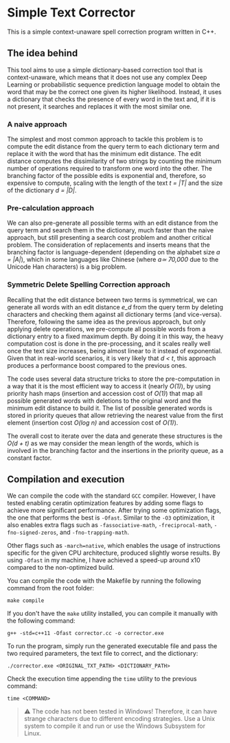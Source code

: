 # Simple Text Corrector

This is a simple context-unaware spell correction program written in C++.

## The idea behind

This tool aims to use a simple dictionary-based correction tool that is context-unaware, which means that it does not use any complex Deep Learning or probabilistic sequence prediction language model to obtain the word that may be the correct one given its higher likelihood. Instead, it uses a dictionary that checks the presence of every word in the text and, if it is not present, it searches and replaces it with the most similar one.

### A naive approach

The simplest and most common approach to tackle this problem is to compute the edit distance from the query term to each dictionary term and replace it with the word that has the minimum edit distance. The edit distance computes the dissimilarity of two strings by counting the minimum number of operations required to transform one word into the other. The branching factor of the possible edits is exponential and, therefore, so expensive to compute, scaling with the length of the text *t = |T|* and the size of the dictionary *d = |D|*.

### Pre-calculation approach

We can also pre-generate all possible terms with an edit distance from the query term and search them in the dictionary, much faster than the naive approach, but still presenting a search cost problem and another critical problem. The consideration of replacements and inserts means that the branching factor is language-dependent (depending on the alphabet size *a = |A|*), which in some languages like Chinese (where *a≃ 70,000* due to the Unicode Han characters) is a big problem.

### Symmetric Delete Spelling Correction approach

Recalling that the edit distance between two terms is symmetrical, we can generate all words with an edit distance *e_d* from the query term by deleting characters and checking them against all dictionary terms (and vice-versa). Therefore, following the same idea as the previous approach, but only applying delete operations, we pre-compute all possible words from a dictionary entry to a fixed maximum depth. By doing it in this way, the heavy computation cost is done in the pre-processing, and it scales really well once the text size increases, being almost linear to it instead of exponential. Given that in real-world scenarios, it is very likely that *d < t*, this approach produces a performance boost compared to the previous ones.

The code uses several data structure tricks to store the pre-computation in a way that it is the most efficient way to access it (nearly *O(1)*), by using priority hash maps (insertion and accession cost of *O(1)*) that map all possible generated words with deletions to the original word and the minimum edit distance to build it. The list of possible generated words is stored in priority queues that allow retrieving the nearest value from the first element (insertion cost *O(log n)* and accession cost of *O(1)*).

The overall cost to iterate over the data and generate these structures is the *O(d + t)* as we may consider the mean length of the words, which is involved in the branching factor and the insertions in the priority queue, as a constant factor.

## Compilation and execution

We can compile the code with the standard `GCC` compiler. However, I have tested enabling ceratin optimization features by adding some flags to achieve more significant performance. After trying some optimization flags, the one that performs the best is `-Ofast`. Similar to the `-O3` optimization, it also enables extra flags such as `-fassociative-math`, `-freciprocal-math`, `-fno-signed-zeros`, and `-fno-trapping-math`.

Other flags such as `-march=native`, which enables the usage of instructions specific for the given CPU architecture, produced slightly worse results. By using `-Ofast` in my machine, I have achieved a speed-up around x10 compared to the non-optimized build.

You can compile the code with the Makefile by running the following command from the root folder:
```shell
make compile
```

If you don't have the `make` utility installed, you can compile it manually with the following command:
```shell
g++ -std=c++11 -Ofast corrector.cc -o corrector.exe
```

To run the program, simply run the generated executable file and pass the two required parameters, the text file to correct, and the dictionary:

```shell
./corrector.exe <ORIGINAL_TXT_PATH> <DICTIONARY_PATH>
```

Check the execution time appending the `time` utility to the previous command:
```shell
time <COMMAND>
```

> ⚠️ The code has not been tested in Windows! Therefore, it can have strange characters due to different encoding strategies. Use a Unix system to compile it and run or use the Windows Subsystem for Linux.